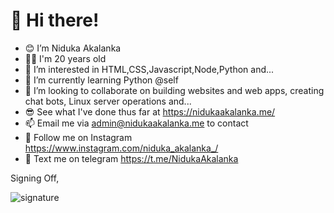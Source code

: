 # 👋 Hi there!
- 😊 I’m Niduka Akalanka
- 👦🏻 I'm 20 years old
- 👀 I’m interested in HTML,CSS,Javascript,Node,Python and...
- 🌱 I’m currently learning Python @self
- 💞️ I’m looking to collaborate on building websites and web apps, creating chat bots, Linux server operations and...
- 😎 See what I've done thus far at https://nidukaakalanka.me/
- 📫 Email me via admin@nidukaakalanka.me to contact
- 🤩 Follow me on Instagram https://www.instagram.com/niduka_akalanka_/
- 💬 Text me on telegram https://t.me/NidukaAkalanka

Signing Off, 

![signature](https://user-images.githubusercontent.com/97357554/202945534-5b4870d9-581b-48e3-8908-3358f34ce231.png)


<!---theZSSHs/theZSSHs is a ✨ special ✨ repository because its `README.md` (this file) appears on your GitHub profile.
You can click the Preview link to take a look at your changes.
--->
